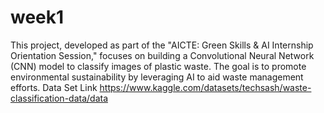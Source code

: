 # week1
This project, developed as part of the "AICTE: Green Skills &amp; AI Internship Orientation Session," focuses on building a Convolutional Neural Network (CNN) model to classify images of plastic waste. The goal is to promote environmental sustainability by leveraging AI to aid waste management efforts.
Data Set Link
https://www.kaggle.com/datasets/techsash/waste-classification-data/data
